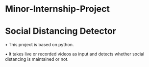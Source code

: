 # Minor-Internship-Project
# Social Distancing Detector
  • This project is based on python.
  
  • It takes live or recorded videos as input and detects whether social distancing is maintained or not.
